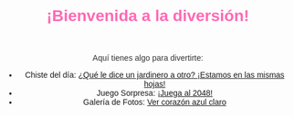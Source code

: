 <!DOCTYPE html>
<html lang="es">
<head>
    <meta charset="UTF-8">
    <meta name="viewport" content="width=device-width, initial-scale=1.0">
    <title>¡Diviértete!</title>
    <style>
        body {
            font-family: Arial, sans-serif;
            text-align: center;
        }
        h1 {
            color: #FF69B4;
        }
        p {
            color: #333;
        }
        #diversion {
            margin-top: 50px;
        }
        img {
            max-width: 100%;
            height: auto;
            margin-top: 20px;
        }
    </style>
</head>
<body>
    <h1>¡Bienvenida a la diversión!</h1>
    <div id="diversion">
        <p>Aquí tienes algo para divertirte:</p>
        <ul>
            <li>Chiste del día: <a href="#">¿Qué le dice un jardinero a otro? ¡Estamos en las mismas hojas!</a></li>
            <li>Juego Sorpresa: <a href="https://www.minijuegos.com/juego/2048">¡Juega al 2048!</a></li>
            <li>Galería de Fotos: <a href="https://emojipedia.org/es/coraz%C3%B3n-azul-claro">Ver corazón azul claro</a></li>
        </ul>
    </div>
</body>
</html>
